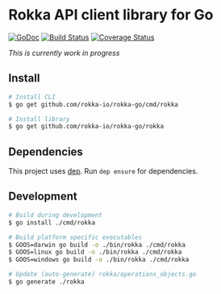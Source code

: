 # Rokka API client library for Go

[![GoDoc](https://godoc.org/github.com/rokka-io/rokka-go?status.svg)](https://godoc.org/github.com/rokka-io/rokka-go)
[![Build Status](https://travis-ci.org/rokka-io/rokka-go.svg?branch=master)](https://travis-ci.org/rokka-io/rokka-go)
[![Coverage Status](https://coveralls.io/repos/github/rokka-io/rokka-go/badge.svg?branch=master)](https://coveralls.io/github/rokka-io/rokka-go?branch=master)

*This is currently work in progress*

## Install

```sh
# Install CLI
$ go get github.com/rokka-io/rokka-go/cmd/rokka

# Install library
$ go get github.com/rokka-io/rokka-go/rokka
```

## Dependencies

This project uses [dep](https://github.com/golang/dep). Run `dep ensure` for dependencies.

## Development

```sh
# Build during development
$ go install ./cmd/rokka

# Build platform specific executables
$ GOOS=darwin go build -o ./bin/rokka ./cmd/rokka
$ GOOS=linux go build -o ./bin/rokka ./cmd/rokka
$ GOOS=windows go build -o ./bin/rokka ./cmd/rokka

# Update (auto-generate) rokka/operations_objects.go
$ go generate ./rokka
```